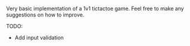Very basic implementation of a 1v1 tictactoe game. Feel free to make any suggestions on how to improve.

TODO:
- Add input validation
